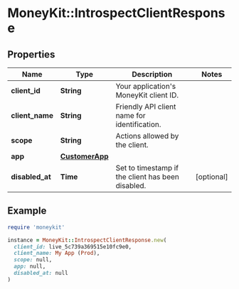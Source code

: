 # MoneyKit::IntrospectClientResponse

## Properties

| Name | Type | Description | Notes |
| ---- | ---- | ----------- | ----- |
| **client_id** | **String** | Your application&#39;s MoneyKit client ID. |  |
| **client_name** | **String** | Friendly API client name for identification. |  |
| **scope** | **String** | Actions allowed by the client. |  |
| **app** | [**CustomerApp**](CustomerApp.md) |  |  |
| **disabled_at** | **Time** | Set to timestamp if the client has been disabled. | [optional] |

## Example

```ruby
require 'moneykit'

instance = MoneyKit::IntrospectClientResponse.new(
  client_id: live_5c739a369515e10fc9e0,
  client_name: My App (Prod),
  scope: null,
  app: null,
  disabled_at: null
)
```

